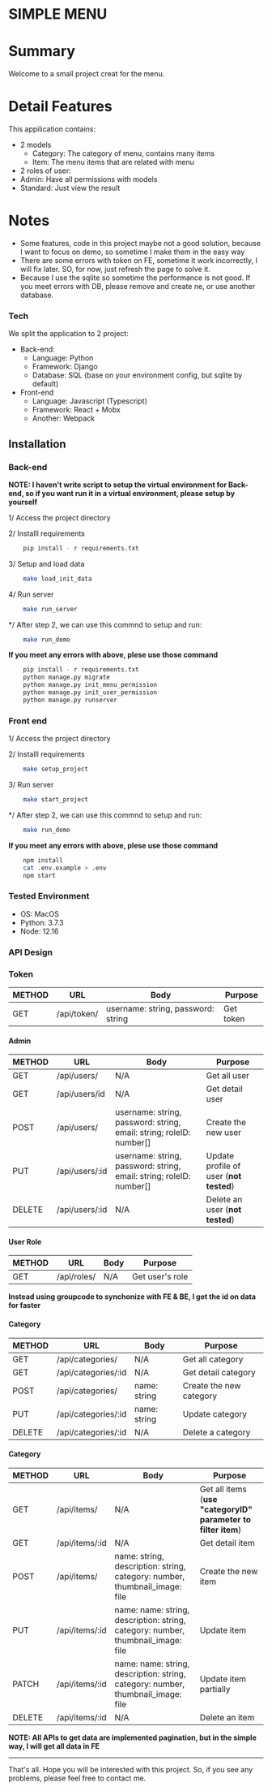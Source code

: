 # SIMPLE MENU 

# Summary
Welcome to a small project creat for the menu. 

# Detail Features
This appilication contains:
* 2 models
  * Category: The category of menu, contains many items
  * Item: The menu items that are related with menu
 * 2 roles of user:
  * Admin: Have all permissions with models
  * Standard: Just view the result
 
# Notes
* Some features, code in this project maybe not a good solution, because I want to focus on demo, so sometime I make them in the easy way
* There are some errors with token on FE, sometime it work incorrectly, I will fix later. SO, for now, just refresh the page to solve it.
* Because I use the sqlite so sometime the performance is not good. If you meet errors with DB, please remove and create ne, or use another database.

### Tech

We split the application to 2 project:
* Back-end:
  * Language: Python
  * Framework: Django
  * Database: SQL (base on your environment config, but sqlite by default)
* Front-end
  * Language: Javascript (Typescript)
  * Framework: React + Mobx
  * Another: Webpack
 
Installation
----

### Back-end
**NOTE: I haven't write script to setup the virtual environment for Back-end, so if you want run it in a virtual environment, please setup by yourself**

1/ Access the project directory

2/ Installl requirements 
```sh
    pip install - r requirements.txt
```

3/ Setup and load data
```sh
    make load_init_data
```

4/ Run server
```sh
    make run_server
```
*/ After step 2, we can use this commnd to setup and run:
```sh
    make run_demo
```
**If you meet any errors with above, plese use those command**
```sh
    pip install - r requirements.txt
    python manage.py migrate
	python manage.py init_menu_permission
	python manage.py init_user_permission
	python manage.py runserver
```

### Front end
1/ Access the project directory

2/ Installl requirements 
```sh
    make setup_project
```

3/ Run server
```sh
    make start_project
```
*/ After step 2, we can use this commnd to setup and run:
```sh
    make run_demo
```

**If you meet any errors with above, plese use those command**
```sh
    npm install
	cat .env.example > .env
	npm start
```

### Tested Environment
* OS: MacOS
* Python: 3.7.3
* Node: 12.16

### API Design
### Token
| METHOD | URL | Body | Purpose |
| ------ | ------ | ------ | ------ |
| GET | /api/token/ | username: string, password: string | Get token  |

#### Admin
| METHOD | URL | Body | Purpose |
| ------ | ------ | ------ | ------ |
| GET | /api/users/ | N/A | Get all user |
| GET | /api/users/id | N/A | Get detail user |
| POST | /api/users/ | username: string, password: string, email: string; roleID: number[] | Create the new user | 
| PUT | /api/users/:id | username: string, password: string, email: string; roleID: number[] | Update profile of user (**not tested**) |
| DELETE | /api/users/:id | N/A | Delete an user (**not tested**) |

#### User Role
| METHOD | URL | Body | Purpose |
| ------ | ------ | ------ | ------ |
| GET | /api/roles/ | N/A | Get user's role |

**Instead using groupcode to synchonize with FE & BE, I get the id on data for faster**

#### Category
| METHOD | URL | Body | Purpose |
| ------ | ------ | ------ | ------ |
| GET | /api/categories/ | N/A | Get all category |
| GET | /api/categories/:id | N/A | Get detail category |
| POST | /api/categories/ | name: string | Create the new category | 
| PUT | /api/categories/:id | name: string | Update category|
| DELETE | /api/categories/:id | N/A | Delete a category  |

#### Category
| METHOD | URL | Body | Purpose |
| ------ | ------ | ------ | ------ |
| GET | /api/items/ | N/A | Get all items (**use "categoryID" parameter to filter item**)|
| GET | /api/items/:id | N/A | Get detail item |
| POST | /api/items/ | name: string, description: string, category: number, thumbnail_image: file | Create the new item | 
| PUT | /api/items/:id | name: name: string, description: string, category: number, thumbnail_image: file | Update item|
| PATCH | /api/items/:id | name: name: string, description: string, category: number, thumbnail_image: file | Update item partially|
| DELETE | /api/items/:id | N/A | Delete an item  |

**NOTE: All APIs to get data are implemented pagination, but in the simple way, I will get all data in FE**

-------------------------
That's all. Hope you will be interested with this project. So, if you see any problems, please feel free to contact me.
